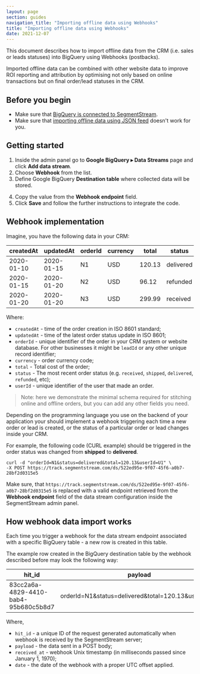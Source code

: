 ```yaml
---
layout: page
section: guides
navigation_title: "Importing offline data using Webhooks"
title: "Importing offline data using Webhooks"
date: 2021-12-07
---
```


This document describes how to import offline data from the CRM (i.e. sales or leads statuses) into BigQuery using Webhooks (postbacks).

Imported offline data can be combined with other website data to improve ROI reporting and attribution by optimising not only based on online transactions but on final order/lead statuses in the CRM.

##  Before you begin
* Make sure that [BigQuery is connected to SegmentStream](/bigquery/connecting-bigquery).
* Make sure that [importing offline data using JSON feed](/guides/json-feed-offline-data-import) doesn't work for you.

## Getting started

1. Inside the admin panel go to **Google BigQuery ▸ Data Streams** page and click **Add data stream**.
2. Choose **Webhook** from the list.
3. Define Google BigQuery **Destination table** where collected data will be stored.
<!-- 4. Choose the **UTC offset** from the list. -->
<!-- 5. Select **Integration type** depending on the programming language on your backend. -->
<!-- 6. Copy **Snippet** code. -->
4. Copy the value from the **Webhook endpoint** field.
5. Click **Save** and follow the further instructions to integrate the code.

## Webhook implementation

Imagine, you have the following data in your CRM:

createdAt | updatedAt | orderId | currency | total | status  | userId
--- | --- | --- | --- | --- | --- | ---
2020-01-10| 2020-01-15 | N1 | USD | 120.13 | delivered | U1
2020-01-15| 2020-01-20 | N2 | USD | 96.12 | refunded | U2
2020-01-20| 2020-01-20 | N3 | USD | 299.99 | received | U3

Where:

* `createdAt` - time of the order creation in ISO 8601 standard;
* `updatedAt` - time of the latest order status update in ISO 8601;
* `orderId` - unique identifier of the order in your CRM system or website database. For other businesses it might be `leadId` or any other unique record identifier;
* `currency` - order currency code;
* `total` - Total cost of the order;
* `status` - The most recent order status (e.g. `received`, `shipped`, `delivered`, `refunded`, etc);
* `userId` - unique identifier of the user that made an order.

> Note: here we demonstrate the minimal schema required for stitching online and offline orders, but you can add any other fields you need.

Depending on the programming language you use on the backend of your application your should implement a webhook triggering each time a new order or lead is created, or the status of a particular order or lead changes inside your CRM.

For example, the following code (CURL example) should be triggered in the order status was changed from **shipped** to **delivered**.
```
curl -d "orderId=N1&status=delivered&total=120.13&userId=U1" \
-X POST https://track.segmentstream.com/ds/522ed95e-9f07-45f6-a0b7-28bf2d0315e5
```

Make sure, that `https://track.segmentstream.com/ds/522ed95e-9f07-45f6-a0b7-28bf2d0315e5` is replaced with a valid endpoint retrieved from the **Webhook endpoint** field of the data stream configuration inside the SegmentStream admin panel.

## How webhook data import works

Each time you trigger a webhook for the data stream endpoint associated with a specific BigQuery table - a new row is created in this table.

The example row created in the BigQuery destination table by the webhook described before may look the following way:

hit_id | payload | received_at | date
--- | --- | --- | ---
83cc2a6a-4829-4410-bab4-95b680c5b8d7 | orderId=N1&status=delivered&total=120.13&userId=U1 | 1603131452 | 2020-10-19

Where,

* `hit_id` - a unique ID of the request generated automatically when webhook is received by the SegmentStream server;
* `payload` - the data sent in a POST body;
* `received_at` - webhook Unix timestamp (in milliseconds passed since January 1, 1970);
* `date` - the date of the webhook with a proper UTC offset applied.
